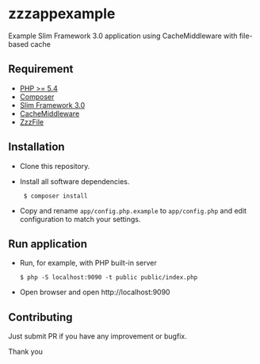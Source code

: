 # zzzappexample
Example Slim Framework 3.0 application using CacheMiddleware with file-based cache

## Requirement
- [PHP >= 5.4](https://php.net)
- [Composer](https://getcomposer.org)
- [Slim Framework 3.0](https://slimframework.com)
- [CacheMiddleware](https://github.com/zamronypj/zzzmiddleware)
- [ZzzFile](https://github.com/zamronypj/zzzfile)

## Installation

- Clone this repository.
- Install all software dependencies.

       $ composer install

- Copy and rename `app/config.php.example` to `app/config.php` and edit configuration
to match your settings.

## Run application
- Run, for example, with PHP built-in server

      $ php -S localhost:9090 -t public public/index.php

- Open browser and open http://localhost:9090

## Contributing

Just submit PR if you have any improvement or bugfix.

Thank you
